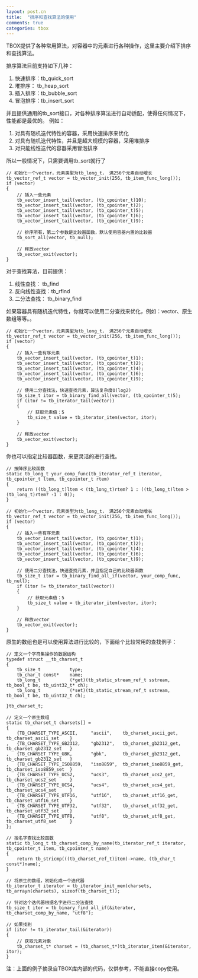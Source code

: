 ```yaml
---
layout: post.cn
title:  "排序和查找算法的使用"
comments: true
categories: tbox
---
```


TBOX提供了各种常用算法，对容器中的元素进行各种操作，这里主要介绍下排序和查找算法。

排序算法目前支持如下几种：

1. 快速排序：tb_quick_sort
2. 堆排序：  tb_heap_sort
3. 插入排序：tb_bubble_sort
4. 冒泡排序：tb_insert_sort

并且提供通用的tb_sort接口，对各种排序算法进行自动适配，使得任何情况下，性能都是最优的。
例如：

1. 对具有随机迭代特性的容器，采用快速排序来优化
2. 对具有随机迭代特性，并且是超大规模的容器，采用堆排序
3. 对只能线性迭代的容器采用冒泡排序



所以一般情况下，只需要调用tb_sort就行了

    // 初始化一个vector，元素类型为tb_long_t， 满256个元素自动增长
    tb_vector_ref_t vector = tb_vector_init(256, tb_item_func_long());
    if (vector)
    {
        // 插入一些元素
        tb_vector_insert_tail(vector, (tb_cpointer_t)10);
        tb_vector_insert_tail(vector, (tb_cpointer_t)2);
        tb_vector_insert_tail(vector, (tb_cpointer_t)5);
        tb_vector_insert_tail(vector, (tb_cpointer_t)6);
        tb_vector_insert_tail(vector, (tb_cpointer_t)9);
       
        // 排序所有，第二个参数是比较器函数，默认使用容器内置的比较器
        tb_sort_all(vector, tb_null);

        // 释放vector
        tb_vector_exit(vector);
    }

对于查找算法，目前提供：

1. 线性查找：    tb_find 
2. 反向线性查找：tb_rfind 
3. 二分法查找：  tb_binary_find 

如果容器具有随机迭代特性，你就可以使用二分查找来优化，例如：vector、原生数组等等。。

    // 初始化一个vector，元素类型为tb_long_t， 满256个元素自动增长
    tb_vector_ref_t vector = tb_vector_init(256, tb_item_func_long());
    if (vector)
    {
        // 插入一些有序元素
        tb_vector_insert_tail(vector, (tb_cpointer_t)1);
        tb_vector_insert_tail(vector, (tb_cpointer_t)2);
        tb_vector_insert_tail(vector, (tb_cpointer_t)4);
        tb_vector_insert_tail(vector, (tb_cpointer_t)6);
        tb_vector_insert_tail(vector, (tb_cpointer_t)9);
       
        // 使用二分查找法，快速查找元素，算法复杂度O(log2)
        tb_size_t itor = tb_binary_find_all(vector, (tb_cpointer_t)5);
        if (itor != tb_iterator_tail(vector))
        {
            // 获取元素值：5
            tb_size_t value = tb_iterator_item(vector, itor);
        }

        // 释放vector
        tb_vector_exit(vector);
    }

你也可以指定比较器函数，来更灵活的进行查找。

    // 按降序比较函数
    static tb_long_t your_comp_func(tb_iterator_ref_t iterator, tb_cpointer_t ltem, tb_cpointer_t rtem)
    {
        return ((tb_long_t)ltem < (tb_long_t)rtem? 1 : ((tb_long_t)ltem > (tb_long_t)rtem? -1 : 0));
    }

    // 初始化一个vector，元素类型为tb_long_t， 满256个元素自动增长
    tb_vector_ref_t vector = tb_vector_init(256, tb_item_func_long());
    if (vector)
    {
        // 插入一些有序元素
        tb_vector_insert_tail(vector, (tb_cpointer_t)1);
        tb_vector_insert_tail(vector, (tb_cpointer_t)2);
        tb_vector_insert_tail(vector, (tb_cpointer_t)4);
        tb_vector_insert_tail(vector, (tb_cpointer_t)6);
        tb_vector_insert_tail(vector, (tb_cpointer_t)9);
       
        // 使用二分查找法，快速查找元素，并且指定自己的比较器函数
        tb_size_t itor = tb_binary_find_all_if(vector, your_comp_func, tb_null);
        if (itor != tb_iterator_tail(vector))
        {
            // 获取元素值：5
            tb_size_t value = tb_iterator_item(vector, itor);
        }

        // 释放vector
        tb_vector_exit(vector);
    }

原生的数组也是可以使用算法进行比较的，下面给个比较常用的查找例子：

    // 定义一个字符集操作的数据结构
    typedef struct __tb_charset_t
    {
        tb_size_t           type;
        tb_char_t const*    name;
        tb_long_t           (*get)(tb_static_stream_ref_t sstream, tb_bool_t be, tb_uint32_t* ch);
        tb_long_t           (*set)(tb_static_stream_ref_t sstream, tb_bool_t be, tb_uint32_t ch);

    }tb_charset_t;

    // 定义一个原生数组
    static tb_charset_t charsets[] =
    {
        {TB_CHARSET_TYPE_ASCII,     "ascii",    tb_charset_ascii_get,   tb_charset_ascii_set    }
    ,   {TB_CHARSET_TYPE_GB2312,    "gb2312",   tb_charset_gb2312_get,  tb_charset_gb2312_set   }
    ,   {TB_CHARSET_TYPE_GBK,       "gbk",      tb_charset_gb2312_get,  tb_charset_gb2312_set   }
    ,   {TB_CHARSET_TYPE_ISO8859,   "iso8859",  tb_charset_iso8859_get, tb_charset_iso8859_set  }
    ,   {TB_CHARSET_TYPE_UCS2,      "ucs3",     tb_charset_ucs2_get,    tb_charset_ucs2_set     }
    ,   {TB_CHARSET_TYPE_UCS4,      "ucs4",     tb_charset_ucs4_get,    tb_charset_ucs4_set     }
    ,   {TB_CHARSET_TYPE_UTF16,     "utf16",    tb_charset_utf16_get,   tb_charset_utf16_set    }
    ,   {TB_CHARSET_TYPE_UTF32,     "utf32",    tb_charset_utf32_get,   tb_charset_utf32_set    }
    ,   {TB_CHARSET_TYPE_UTF8,      "utf8",     tb_charset_utf8_get,    tb_charset_utf8_set     }
    };

    // 按名字查找比较函数
    static tb_long_t tb_charset_comp_by_name(tb_iterator_ref_t iterator, tb_cpointer_t item, tb_cpointer_t name)
    {
        return tb_stricmp(((tb_charset_ref_t)item)->name, (tb_char_t const*)name);
    }

    // 将原生的数组，初始化成一个迭代器
    tb_iterator_t iterator = tb_iterator_init_mem(charsets, tb_arrayn(charsets), sizeof(tb_charset_t));

    // 针对这个迭代器根据名字进行二分法查找
    tb_size_t itor = tb_binary_find_all_if(&iterator, tb_charset_comp_by_name, "utf8");

    // 如果找到
    if (itor != tb_iterator_tail(&iterator))
    {
        // 获取元素对象
        tb_charset_t* charset = (tb_charset_t*)tb_iterator_item(&iterator, itor);
    }

注：上面的例子摘录自TBOX库内部的代码，仅供参考，不能直接copy使用。

